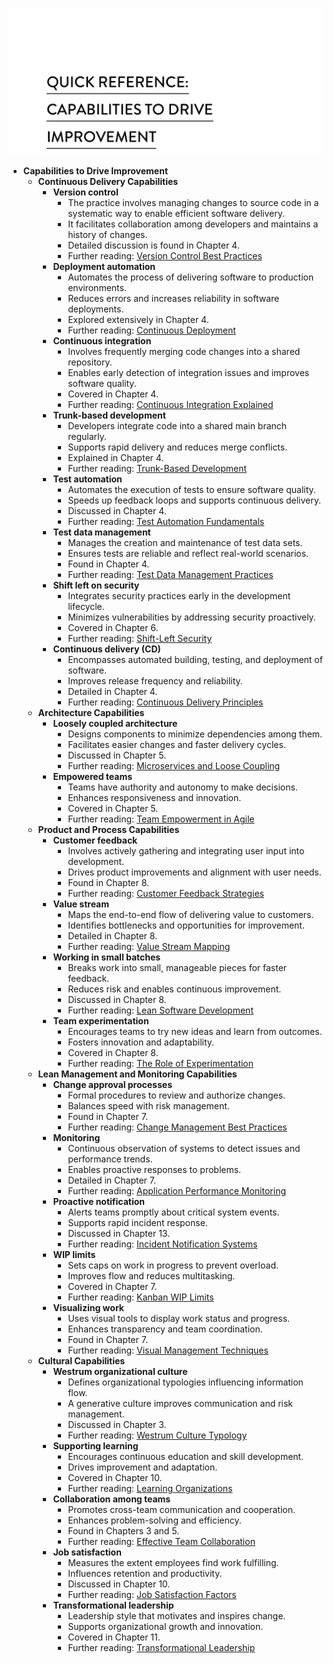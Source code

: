 ![capabilities](capabilities.best.png)

- **Capabilities to Drive Improvement**
  - **Continuous Delivery Capabilities**
    - **Version control**
      - The practice involves managing changes to source code in a systematic way to enable efficient software delivery.
      - It facilitates collaboration among developers and maintains a history of changes.
      - Detailed discussion is found in Chapter 4.
      - Further reading: [Version Control Best Practices](https://git-scm.com/book/en/v2)
    - **Deployment automation**
      - Automates the process of delivering software to production environments.
      - Reduces errors and increases reliability in software deployments.
      - Explored extensively in Chapter 4.
      - Further reading: [Continuous Deployment](https://martinfowler.com/bliki/ContinuousDelivery.html)
    - **Continuous integration**
      - Involves frequently merging code changes into a shared repository.
      - Enables early detection of integration issues and improves software quality.
      - Covered in Chapter 4.
      - Further reading: [Continuous Integration Explained](https://www.thoughtworks.com/continuous-integration)
    - **Trunk-based development**
      - Developers integrate code into a shared main branch regularly.
      - Supports rapid delivery and reduces merge conflicts.
      - Explained in Chapter 4.
      - Further reading: [Trunk-Based Development](https://trunkbaseddevelopment.com/)
    - **Test automation**
      - Automates the execution of tests to ensure software quality.
      - Speeds up feedback loops and supports continuous delivery.
      - Discussed in Chapter 4.
      - Further reading: [Test Automation Fundamentals](https://www.softwaretestinghelp.com/test-automation/)
    - **Test data management**
      - Manages the creation and maintenance of test data sets.
      - Ensures tests are reliable and reflect real-world scenarios.
      - Found in Chapter 4.
      - Further reading: [Test Data Management Practices](https://tdan.com/test-data-management-the-ultimate-guide/23526)
    - **Shift left on security**
      - Integrates security practices early in the development lifecycle.
      - Minimizes vulnerabilities by addressing security proactively.
      - Covered in Chapter 6.
      - Further reading: [Shift-Left Security](https://owasp.org/www-community/Shift_Left_Security)
    - **Continuous delivery (CD)**
      - Encompasses automated building, testing, and deployment of software.
      - Improves release frequency and reliability.
      - Detailed in Chapter 4.
      - Further reading: [Continuous Delivery Principles](https://continuousdelivery.com/)
  - **Architecture Capabilities**
    - **Loosely coupled architecture**
      - Designs components to minimize dependencies among them.
      - Facilitates easier changes and faster delivery cycles.
      - Discussed in Chapter 5.
      - Further reading: [Microservices and Loose Coupling](https://martinfowler.com/articles/microservices.html)
    - **Empowered teams**
      - Teams have authority and autonomy to make decisions.
      - Enhances responsiveness and innovation.
      - Covered in Chapter 5.
      - Further reading: [Team Empowerment in Agile](https://www.agilealliance.org/agile101/employee-empowerment/)
  - **Product and Process Capabilities**
    - **Customer feedback**
      - Involves actively gathering and integrating user input into development.
      - Drives product improvements and alignment with user needs.
      - Found in Chapter 8.
      - Further reading: [Customer Feedback Strategies](https://www.productplan.com/glossary/customer-feedback/)
    - **Value stream**
      - Maps the end-to-end flow of delivering value to customers.
      - Identifies bottlenecks and opportunities for improvement.
      - Detailed in Chapter 8.
      - Further reading: [Value Stream Mapping](https://www.lean.org/WhoWeAre/NewsArticleDocuments/Value_Stream_Mapping.pdf)
    - **Working in small batches**
      - Breaks work into small, manageable pieces for faster feedback.
      - Reduces risk and enables continuous improvement.
      - Discussed in Chapter 8.
      - Further reading: [Lean Software Development](https://www.lean.org/lexicon/small-batches)
    - **Team experimentation**
      - Encourages teams to try new ideas and learn from outcomes.
      - Fosters innovation and adaptability.
      - Covered in Chapter 8.
      - Further reading: [The Role of Experimentation](https://hbr.org/2011/12/the-experimentation-advantage)
  - **Lean Management and Monitoring Capabilities**
    - **Change approval processes**
      - Formal procedures to review and authorize changes.
      - Balances speed with risk management.
      - Found in Chapter 7.
      - Further reading: [Change Management Best Practices](https://www.itil.org/en/change-management)
    - **Monitoring**
      - Continuous observation of systems to detect issues and performance trends.
      - Enables proactive responses to problems.
      - Detailed in Chapter 7.
      - Further reading: [Application Performance Monitoring](https://www.datadoghq.com/what-is-apm/)
    - **Proactive notification**
      - Alerts teams promptly about critical system events.
      - Supports rapid incident response.
      - Discussed in Chapter 13.
      - Further reading: [Incident Notification Systems](https://pagerduty.com/)
    - **WIP limits**
      - Sets caps on work in progress to prevent overload.
      - Improves flow and reduces multitasking.
      - Covered in Chapter 7.
      - Further reading: [Kanban WIP Limits](https://kanbanize.com/kanban-resources/getting-started/kanban-wip-limits)
    - **Visualizing work**
      - Uses visual tools to display work status and progress.
      - Enhances transparency and team coordination.
      - Found in Chapter 7.
      - Further reading: [Visual Management Techniques](https://www.lean.org/lexicon/visual-management)
  - **Cultural Capabilities**
    - **Westrum organizational culture**
      - Defines organizational typologies influencing information flow.
      - A generative culture improves communication and risk management.
      - Discussed in Chapter 3.
      - Further reading: [Westrum Culture Typology](https://itrevolution.com/culture/)
    - **Supporting learning**
      - Encourages continuous education and skill development.
      - Drives improvement and adaptation.
      - Covered in Chapter 10.
      - Further reading: [Learning Organizations](https://hbr.org/1993/07/building-the-learning-organization)
    - **Collaboration among teams**
      - Promotes cross-team communication and cooperation.
      - Enhances problem-solving and efficiency.
      - Found in Chapters 3 and 5.
      - Further reading: [Effective Team Collaboration](https://www.atlassian.com/team-playbook/plays/cross-team-collaboration)
    - **Job satisfaction**
      - Measures the extent employees find work fulfilling.
      - Influences retention and productivity.
      - Discussed in Chapter 10.
      - Further reading: [Job Satisfaction Factors](https://www.apa.org/topics/job-satisfaction)
    - **Transformational leadership**
      - Leadership style that motivates and inspires change.
      - Supports organizational growth and innovation.
      - Covered in Chapter 11.
      - Further reading: [Transformational Leadership](https://www.mindtools.com/pages/article/transformational-leadership.htm)
